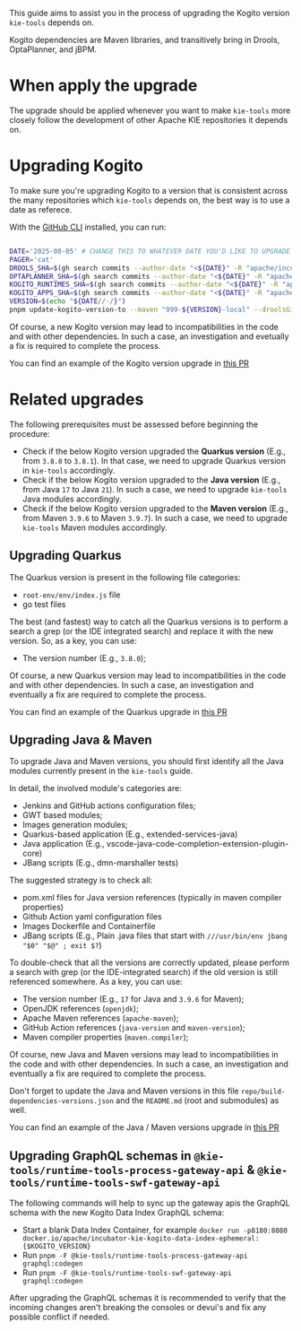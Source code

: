 <!--
   Licensed to the Apache Software Foundation (ASF) under one
   or more contributor license agreements.  See the NOTICE file
   distributed with this work for additional information
   regarding copyright ownership.  The ASF licenses this file
   to you under the Apache License, Version 2.0 (the
   "License"); you may not use this file except in compliance
   with the License.  You may obtain a copy of the License at
     http://www.apache.org/licenses/LICENSE-2.0
   Unless required by applicable law or agreed to in writing,
   software distributed under the License is distributed on an
   "AS IS" BASIS, WITHOUT WARRANTIES OR CONDITIONS OF ANY
   KIND, either express or implied.  See the License for the
   specific language governing permissions and limitations
   under the License.
-->

This guide aims to assist you in the process of upgrading the Kogito version `kie-tools` depends on.

Kogito dependencies are Maven libraries, and transitively bring in Drools, OptaPlanner, and jBPM.

# When apply the upgrade

The upgrade should be applied whenever you want to make `kie-tools` more closely follow the development of other Apache KIE repositories it depends on.

# Upgrading Kogito

To make sure you're upgrading Kogito to a version that is consistent across the many repositories which `kie-tools` depends on, the best way is to use a date as referece.

With the [GitHub CLI](https://cli.github.com/) installed, you can run:

```bash

DATE='2025-08-05' # CHANGE THIS TO WHATEVER DATE YOU'D LIKE TO UPGRADE TO.
PAGER='cat'
DROOLS_SHA=$(gh search commits --author-date "<${DATE}" -R "apache/incubator-kie-drools" --sort author-date --order desc --json sha --limit 1 --jq '.[].sha')
OPTAPLANNER_SHA=$(gh search commits --author-date "<${DATE}" -R "apache/incubator-kie-optaplanner" --sort author-date --order desc --json sha --limit 1 --jq '.[].sha')
KOGITO_RUNTIMES_SHA=$(gh search commits --author-date "<${DATE}" -R "apache/incubator-kie-kogito-runtimes" --sort author-date --order desc --json sha --limit 1 --jq '.[].sha')
KOGITO_APPS_SHA=$(gh search commits --author-date "<${DATE}" -R "apache/incubator-kie-kogito-apps" --sort author-date --order desc --json sha --limit 1 --jq '.[].sha')
VERSION=$(echo "${DATE//-/}")
pnpm update-kogito-version-to --maven "999-${VERSION}-local" --droolsGitRef "${DROOLS_SHA}" --optaplannerGitRef "${OPTAPLANNER_SHA}" --kogitoRuntimesGitRef "${KOGITO_RUNTIMES_SHA}" --kogitoAppsGitRef "${KOGITO_APPS_SHA}"
```

Of course, a new Kogito version may lead to incompatibilities in the code and with other dependencies. In such a case, an investigation and evetually a fix is required to complete the process.

You can find an example of the Kogito version upgrade in [this PR](https://github.com/apache/incubator-kie-tools/pull/2229)

# Related upgrades

The following prerequisites must be assessed before beginning the procedure:

- Check if the below Kogito version upgraded the **Quarkus version** (E.g., from `3.8.0` to `3.8.1`). In that case, we need to upgrade Quarkus version in `kie-tools` accordingly.
- Check if the below Kogito version upgraded to the **Java version** (E.g., from Java `17` to Java `21`). In such a case, we need to upgrade `kie-tools` Java modules accordingly.
- Check if the below Kogito version upgraded to the **Maven version** (E.g., from Maven `3.9.6` to Maven `3.9.7`). In such a case, we need to upgrade `kie-tools` Maven modules accordingly.

## Upgrading Quarkus

The Quarkus version is present in the following file categories:

- `root-env/env/index.js` file
- go test files

The best (and fastest) way to catch all the Quarkus versions is to perform a search a grep (or the IDE integrated search) and replace it with the new version. So, as a key, you can use:

- The version number (E.g., `3.8.0`);

Of course, a new Quarkus version may lead to incompatibilities in the code and with other dependencies. In such a case, an investigation and eventually a fix are required to complete the process.

You can find an example of the Quarkus upgrade in [this PR](https://github.com/apache/incubator-kie-tools/pull/2193)

## Upgrading Java & Maven

To upgrade Java and Maven versions, you should first identify all the Java modules currently present in the `kie-tools` guide.

In detail, the involved module's categories are:

- Jenkins and GitHub actions configuration files;
- GWT based modules;
- Images generation modules;
- Quarkus-based application (E.g., extended-services-java)
- Java application (E.g., vscode-java-code-completion-extension-plugin-core)
- JBang scripts (E.g., dmn-marshaller tests)

The suggested strategy is to check all:

- pom.xml files for Java version references (typically in maven compiler properties)
- Github Action yaml configuration files
- Images Dockerfile and Containerfile
- JBang scripts (E.g., Plain .java files that start with `///usr/bin/env jbang "$0" "$@" ; exit $?`)

To double-check that all the versions are correctly updated, please perform a search with grep (or the IDE-integrated search) if the old version is still referenced somewhere. As a key, you can use:

- The version number (E.g., `17` for Java and `3.9.6` for Maven);
- OpenJDK references (`openjdk`);
- Apache Maven references (`apache-maven`);
- GitHub Action references (`java-version` and `maven-version`);
- Maven compiler properties (`maven.compiler`);

Of course, new Java and Maven versions may lead to incompatibilities in the code and with other dependencies. In such a case, an investigation and eventually a fix are required to complete the process.

Don't forget to update the Java and Maven versions in this file `repo/build-dependencies-versions.json` and the `README.md` (root and submodules) as well.

You can find an example of the Java / Maven versions upgrade in [this PR](https://github.com/apache/incubator-kie-tools/pull/2182)

## Upgrading GraphQL schemas in `@kie-tools/runtime-tools-process-gateway-api` & `@kie-tools/runtime-tools-swf-gateway-api`

The following commands will help to sync up the gateway apis the GraphQL schema with the new Kogito Data Index GraphQL schema:

- Start a blank Data Index Container, for example `docker run -p8180:8080 docker.io/apache/incubator-kie-kogito-data-index-ephemeral:{$KOGITO_VERSION}`
- Run `pnpm -F @kie-tools/runtime-tools-process-gateway-api graphql:codegen`
- Run `pnpm -F @kie-tools/runtime-tools-swf-gateway-api graphql:codegen`

After upgrading the GraphQL schemas it is recommended to verify that the incoming changes aren't breaking the consoles or devui's and fix any possible conflict if needed.

